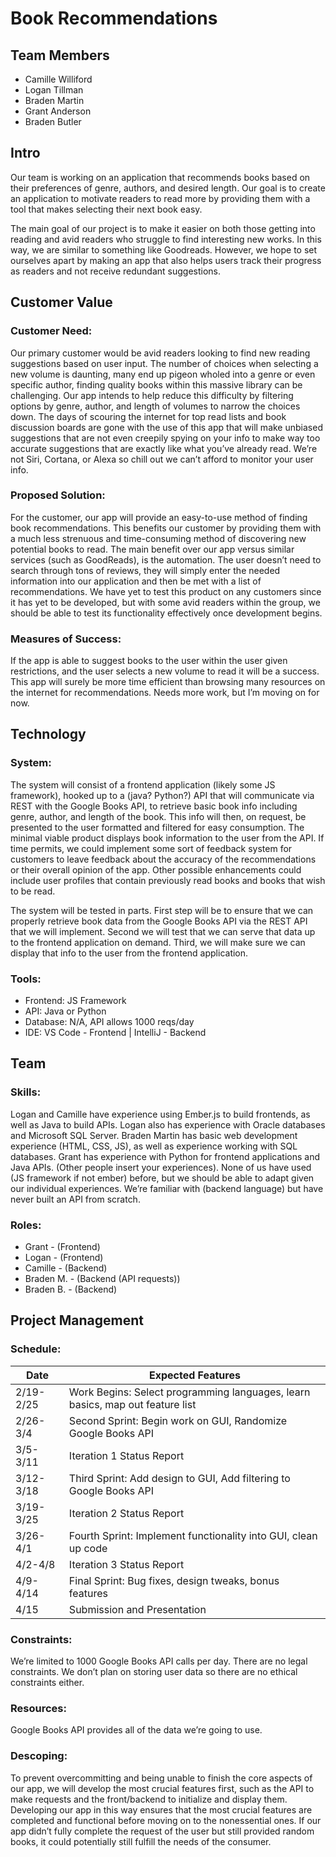 # Book Recommendations

## Team Members

* Camille Williford
* Logan Tillman
* Braden Martin
* Grant Anderson
* Braden Butler

## Intro

Our team is working on an application that recommends books based on their preferences of genre, authors, and desired length. Our goal is to create an application to motivate readers to read more by providing them with a tool that makes selecting their next book easy.
    
The main goal of our project is to make it easier on both those getting into reading and avid readers who struggle to find interesting new works. In this way, we are similar to something like Goodreads. However, we hope to set ourselves apart by making an app that also helps users track their progress as readers and not receive redundant suggestions.

## Customer Value

### Customer Need:

Our primary customer would be avid readers looking to find new reading suggestions based on user input. The number of choices when selecting a new volume is daunting, many end up pigeon wholed into a genre or even specific author, finding quality books within this massive library can be challenging. Our app intends to help reduce this difficulty by filtering options by genre, author, and length of volumes to narrow the choices down. The days of scouring the internet for top read lists and book discussion boards are gone with the use of this app that will make unbiased suggestions that are not even creepily spying on your info to make way too accurate suggestions that are exactly like what you’ve already read. We’re not Siri, Cortana, or Alexa so chill out we can’t afford to monitor your user info.

### Proposed Solution:

For the customer, our app will provide an easy-to-use method of finding book recommendations. This benefits our customer by providing them with a much less strenuous and time-consuming method of discovering new potential books to read. The main benefit over our app versus similar services (such as GoodReads), is the automation. The user doesn’t need to search through tons of reviews, they will simply enter the needed information into our application and then be met with a list of recommendations. We have yet to test this product on any customers since it has yet to be developed, but with some avid readers within the group, we should be able to test its functionality effectively once development begins.

### Measures of Success: 

If the app is able to suggest books to the user within the user given restrictions, and the user selects a new volume to read it will be a success. This app will surely be more time efficient than browsing many resources on the internet for recommendations.    Needs more work, but I’m moving on for now.

## Technology

### System: 
	
The system will consist of a frontend application (likely some JS framework), hooked up to a (java? Python?) API that will communicate via REST with the Google Books API, to retrieve basic book info including genre, author, and length of the book. This info will then, on request, be presented to the user formatted and filtered for easy consumption. The minimal viable product displays book information to the user from the API. If time permits, we could implement some sort of feedback system for customers to leave feedback about the accuracy of the recommendations or their overall opinion of the app. Other possible enhancements could include user profiles that contain previously read books and books that wish to be read.

The system will be tested in parts. First step will be to ensure that we can properly retrieve book data from the Google Books API via the REST API that we will implement. Second we will test that we can serve that data up to the frontend application on demand. Third, we will make sure we can display that info to the user from the frontend application.

### Tools:

* Frontend: JS Framework
* API: Java or Python
* Database: N/A, API allows 1000 reqs/day
* IDE: VS Code - Frontend | IntelliJ - Backend

## Team

### Skills:

Logan and Camille have experience using Ember.js to build frontends, as well as Java to build APIs. Logan also has experience with Oracle databases and Microsoft SQL Server. Braden Martin has basic web development experience (HTML, CSS, JS), as well as experience working with SQL databases. Grant has experience with Python for frontend applications and Java APIs. (Other people insert your experiences). None of us have used (JS framework if not ember) before, but we should be able to adapt given our individual experiences. We’re familiar with (backend language) but have never built an API from scratch.

### Roles:

* Grant - (Frontend)
* Logan - (Frontend)
* Camille - (Backend)
* Braden M. - (Backend (API requests))
* Braden B. - (Backend)

## Project Management

### Schedule:
| Date | Expected Features |
| ----- | ----------------- |
| 2/19-2/25 | Work Begins: Select programming languages, learn basics, map out feature list |
| 2/26-3/4 | Second Sprint: Begin work on GUI, Randomize Google Books API
| 3/5-3/11 | Iteration 1 Status Report |
| 3/12-3/18 | Third Sprint: Add design to GUI, Add filtering to Google Books API |
| 3/19-3/25 | Iteration 2 Status Report |
| 3/26-4/1 | Fourth Sprint: Implement functionality into GUI, clean up code |
| 4/2-4/8 | Iteration 3 Status Report |
| 4/9-4/14 | Final Sprint: Bug fixes, design tweaks, bonus features
| 4/15 | Submission and Presentation |

### Constraints:
	
We’re limited to 1000 Google Books API calls per day. There are no legal constraints. We don’t plan on storing user data so there are no ethical constraints either.

### Resources:

Google Books API provides all of the data we’re going to use.

### Descoping: 

To prevent overcommitting and being unable to finish the core aspects of our app, we will develop the most crucial features first, such as the API to make requests and the front/backend to initialize and display them. Developing our app in this way ensures that the most crucial features are completed and functional before moving on to the nonessential ones. If our app didn’t fully complete the request of the user but still provided random books, it could potentially still fulfill the needs of the consumer.
